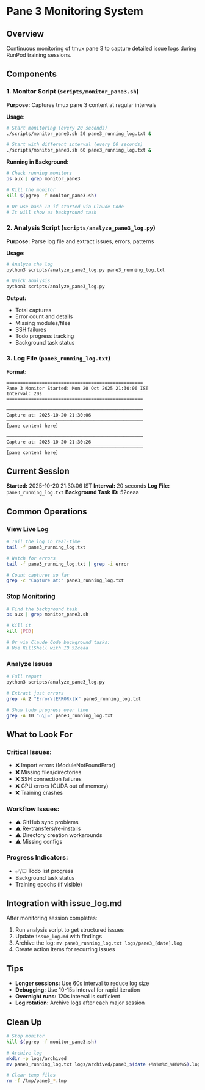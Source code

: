 # Pane 3 Monitoring System

## Overview
Continuous monitoring of tmux pane 3 to capture detailed issue logs during RunPod training sessions.

## Components

### 1. Monitor Script (`scripts/monitor_pane3.sh`)
**Purpose:** Captures tmux pane 3 content at regular intervals

**Usage:**
```bash
# Start monitoring (every 20 seconds)
./scripts/monitor_pane3.sh 20 pane3_running_log.txt &

# Start with different interval (every 60 seconds)
./scripts/monitor_pane3.sh 60 pane3_running_log.txt &
```

**Running in Background:**
```bash
# Check running monitors
ps aux | grep monitor_pane3

# Kill the monitor
kill $(pgrep -f monitor_pane3.sh)

# Or use bash ID if started via Claude Code
# It will show as background task
```

### 2. Analysis Script (`scripts/analyze_pane3_log.py`)
**Purpose:** Parse log file and extract issues, errors, patterns

**Usage:**
```bash
# Analyze the log
python3 scripts/analyze_pane3_log.py pane3_running_log.txt

# Quick analysis
python3 scripts/analyze_pane3_log.py
```

**Output:**
- Total captures
- Error count and details
- Missing modules/files
- SSH failures
- Todo progress tracking
- Background task status

### 3. Log File (`pane3_running_log.txt`)
**Format:**
```
==================================================
Pane 3 Monitor Started: Mon 20 Oct 2025 21:30:06 IST
Interval: 20s
==================================================

──────────────────────────────────────────────────
Capture at: 2025-10-20 21:30:06
──────────────────────────────────────────────────
[pane content here]

──────────────────────────────────────────────────
Capture at: 2025-10-20 21:30:26
──────────────────────────────────────────────────
[pane content here]
```

## Current Session

**Started:** 2025-10-20 21:30:06 IST
**Interval:** 20 seconds
**Log File:** `pane3_running_log.txt`
**Background Task ID:** 52ceaa

## Common Operations

### View Live Log
```bash
# Tail the log in real-time
tail -f pane3_running_log.txt

# Watch for errors
tail -f pane3_running_log.txt | grep -i error

# Count captures so far
grep -c "Capture at:" pane3_running_log.txt
```

### Stop Monitoring
```bash
# Find the background task
ps aux | grep monitor_pane3.sh

# Kill it
kill [PID]

# Or via Claude Code background tasks:
# Use KillShell with ID 52ceaa
```

### Analyze Issues
```bash
# Full report
python3 scripts/analyze_pane3_log.py

# Extract just errors
grep -A 2 "Error\|ERROR\|❌" pane3_running_log.txt

# Show todo progress over time
grep -A 10 "☐\|☒" pane3_running_log.txt
```

## What to Look For

### Critical Issues:
- ❌ Import errors (ModuleNotFoundError)
- ❌ Missing files/directories
- ❌ SSH connection failures
- ❌ GPU errors (CUDA out of memory)
- ❌ Training crashes

### Workflow Issues:
- ⚠️ GitHub sync problems
- ⚠️ Re-transfers/re-installs
- ⚠️ Directory creation workarounds
- ⚠️ Missing configs

### Progress Indicators:
- ✅/☐ Todo list progress
- Background task status
- Training epochs (if visible)

## Integration with issue_log.md

After monitoring session completes:
1. Run analysis script to get structured issues
2. Update `issue_log.md` with findings
3. Archive the log: `mv pane3_running_log.txt logs/pane3_[date].log`
4. Create action items for recurring issues

## Tips

- **Longer sessions:** Use 60s interval to reduce log size
- **Debugging:** Use 10-15s interval for rapid iteration
- **Overnight runs:** 120s interval is sufficient
- **Log rotation:** Archive logs after each major session

## Clean Up

```bash
# Stop monitor
kill $(pgrep -f monitor_pane3.sh)

# Archive log
mkdir -p logs/archived
mv pane3_running_log.txt logs/archived/pane3_$(date +%Y%m%d_%H%M%S).log

# Clear temp files
rm -f /tmp/pane3_*.tmp
```
